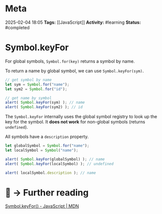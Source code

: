 # Meta
2025-02-04 18:05
**Tags:** [[JavaScript]]
**Activity:** #learning 
**Status:** #completed 

# Symbol.keyFor


For global symbols, `Symbol.for(key)` returns a symbol by name.

To return a name by global symbol, we can use `Symbol.keyFor(sym)`.

```JavaScript title:example.js
// get symbol by name
let sym = Symbol.for("name");
let sym2 = Symbol.for("id");

// get name by symbol
alert( Symbol.keyFor(sym) ); // name
alert( Symbol.keyFor(sym2) ); // id
```

The `Symbol.keyFor` internally uses the global symbol registry to look up the key for the symbol. It **does not work** for non-global symbols (returns `undefined`).

All symbols have a `description` property.

```JavaScript title:example.js
let globalSymbol = Symbol.for("name");
let localSymbol = Symbol("name");

alert( Symbol.keyFor(globalSymbol) ); // name
alert( Symbol.keyFor(localSymbol) ); // undefined

alert( localSymbol.description ); // name
```

# 📑 → Further reading
[Symbol.keyFor() - JavaScript | MDN](https://developer.mozilla.org/en-US/docs/Web/JavaScript/Reference/Global_Objects/Symbol/keyFor)
